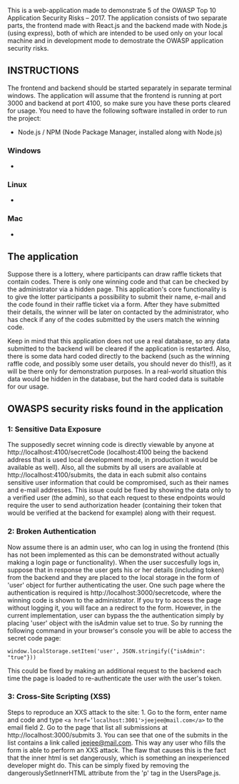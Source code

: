 This is a web-application made to demonstrate 5 of the OWASP Top 10 Application Security Risks – 2017. The application consists of two separate parts, the frontend made with React.js and the backend made with Node.js (using express), both of which are intended to be used only on your local machine and in development mode to demostrate the OWASP application security risks.

## INSTRUCTIONS

The frontend and backend should be started separately in separate terminal windows. The application will assume that the frontend is running at port 3000 and backend at port 4100, so make sure you have these ports cleared for usage. You need to have the following software installed in order to run the project:

* Node.js / NPM (Node Package Manager, installed along with Node.js)

### Windows

-

### Linux 

-

### Mac

- 

## The application

Suppose there is a lottery, where participants can draw raffle tickets that contain codes. There is only one winning code and that can be checked by the administrator via a hidden page. This application's core functionality is to give the lotter participants a possibility to submit their name, e-mail and the code found in their raffle ticket via a form. After they have submitted their details, the winner will be later on contacted by the administrator, who has check if any of the codes submitted by the users match the winning code.

Keep in mind that this application does not use a real database, so any data submitted to the backend will be cleared if the application is restarted. Also, there is some data hard coded directly to the backend (such as the winning raffle code, and possibly some user details, you should never do this!!), as it will be there only for demonstration purposes. In a real-world situation this data would be hidden in the database, but the hard coded data is suitable for our usage.

## OWASPS security risks found in the application

### 1: Sensitive Data Exposure

The supposedly secret winning code is directly viewable by anyone at http://localhost:4100/secretCode (localhost:4100 being the backend address that is used local development mode, in production it would be available as well). Also, all the submits by all users are available at http://localhost:4100/submits, the data in each submit also contains sensitive user information that could be compromised, such as their names and e-mail addresses. This issue could be fixed by showing the data only to a verified user (the admin), so that each request to these endpoints would require the user to send authorization header (containing their token that would be verified at the backend for example) along with their request.


### 2: Broken Authentication
Now assume there is an admin user, who can log in using the frontend (this has not been implemented as this can be demonstrated without actually making a login page or functionality). When the user succesfully logs in, suppose that in response the user gets his or her details (including token) from the backend and they are placed to the local storage in the form of 'user' object for further authenticating the user. One such page where the authentication is required is http://localhost:3000/secretcode, where the winning code is shown to the administrator. If you try to access the page without logging it, you will face an a redirect to the form. However, in the current implementation, user can bypass the the authentication simply by placing 'user' object with the isAdmin value set to true. So by running the following command in your browser's console you will be able to access the secret code page:

 ```window.localStorage.setItem('user', JSON.stringify({"isAdmin": "true"}))```

 This could be fixed by making an additional request to the backend each time the page is loaded to re-authenticate the user with the user's token.

 ### 3: Cross-Site Scripting (XSS)

Steps to reproduce an XXS attack to the site: 1. Go to the form, enter name and code and type ```<a href=’localhost:3001'>jeejee@mail.com</a>``` to the email field 2. Go to the page that list all submissions at http://localhost:3000/submits 3. You can see that one of the submits in the list contains a link called jeejee@mail.com. This way any user who fills the form is able to perform an XXS attack. The flaw that causes this is the fact that the inner html is set dangerously, which is something an inexperienced developer might do. This can be simply fixed by removing the dangerouslySetInnerHTML attribute from the 'p' tag in the UsersPage.js.



